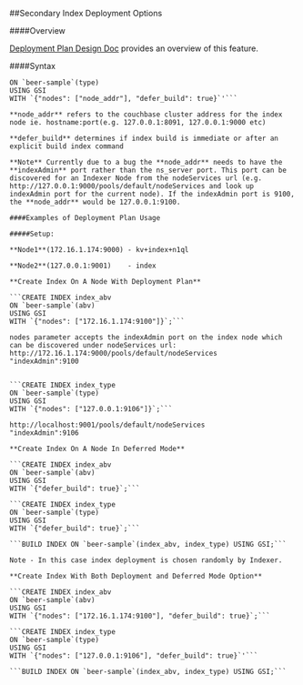 
##Secondary Index Deployment Options

####Overview

[Deployment Plan Design Doc](https://docs.google.com/document/d/1z0C7OodlagDnesvmL6OwbNcnpCrbkN8T_K4_Y6PKwgk/edit#heading=h.jyuvpp7j9swu) provides an overview of this feature.

####Syntax

```CREATE INDEX index_type
ON `beer-sample`(type) 
USING GSI 
WITH `{"nodes": ["node_addr"], "defer_build": true}`'```

**node_addr** refers to the couchbase cluster address for the index node ie. hostname:port(e.g. 127.0.0.1:8091, 127.0.0.1:9000 etc)

**defer_build** determines if index build is immediate or after an explicit build index command

**Note** Currently due to a bug the **node_addr** needs to have the **indexAdmin** port rather than the ns_server port. This port can be discovered for an Indexer Node from the nodeServices url (e.g.  http://127.0.0.1:9000/pools/default/nodeServices and look up indexAdmin port for the current node). If the indexAdmin port is 9100, the **node_addr** would be 127.0.0.1:9100.

####Examples of Deployment Plan Usage

#####Setup: 
 
**Node1**(172.16.1.174:9000) - kv+index+n1ql 

**Node2**(127.0.0.1:9001)    - index 

**Create Index On A Node With Deployment Plan**

```CREATE INDEX index_abv 
ON `beer-sample`(abv) 
USING GSI 
WITH `{"nodes": ["172.16.1.174:9100"]}`;```

nodes parameter accepts the indexAdmin port on the index node which
can be discovered under nodeServices url:
http://172.16.1.174:9000/pools/default/nodeServices
"indexAdmin":9100


```CREATE INDEX index_type
ON `beer-sample`(type) 
USING GSI 
WITH `{"nodes": ["127.0.0.1:9106"]}`;```

http://localhost:9001/pools/default/nodeServices
"indexAdmin":9106

**Create Index On A Node In Deferred Mode**

```CREATE INDEX index_abv 
ON `beer-sample`(abv) 
USING GSI 
WITH `{"defer_build": true}`;```

```CREATE INDEX index_type
ON `beer-sample`(type) 
USING GSI 
WITH `{"defer_build": true}`;```

```BUILD INDEX ON `beer-sample`(index_abv, index_type) USING GSI;```

Note - In this case index deployment is chosen randomly by Indexer.

**Create Index With Both Deployment and Deferred Mode Option**

```CREATE INDEX index_abv 
ON `beer-sample`(abv) 
USING GSI 
WITH `{"nodes": ["172.16.1.174:9100"], "defer_build": true}`;```

```CREATE INDEX index_type
ON `beer-sample`(type) 
USING GSI 
WITH `{"nodes": ["127.0.0.1:9106"], "defer_build": true}`'```

```BUILD INDEX ON `beer-sample`(index_abv, index_type) USING GSI;```

